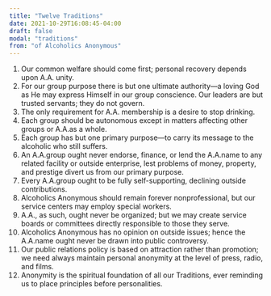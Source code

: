 ```yaml
---
title: "Twelve Traditions"
date: 2021-10-29T16:08:45-04:00
draft: false
modal: "traditions"
from: "of Alcoholics Anonymous"
---
```


1. Our common welfare should come first; personal recovery depends upon A.A. unity.
1. For our group purpose there is but one ultimate authority—a loving God as He may express Himself in our group conscience. Our leaders are but trusted servants; they do not govern.
1. The only requirement for A.A. membership is a desire to stop drinking.
1. Each group should be autonomous except in matters affecting other groups or A.A.as a whole.
1. Each group has but one primary purpose—to carry its message to the alcoholic who still suffers.
1. An A.A.group ought never endorse, finance, or lend the A.A.name to any related facility or outside enterprise, lest problems of money, property, and prestige divert us from our primary purpose.
1. Every A.A.group ought to be fully self-supporting, declining outside contributions.
1. Alcoholics Anonymous should remain forever nonprofessional, but our service centers may employ special workers.
1. A.A., as such, ought never be organized; but we may create service boards or committees directly responsible to those they serve.
1. Alcoholics Anonymous has no opinion on outside issues; hence the A.A.name ought never be drawn into public controversy.
1. Our public relations policy is based on attraction rather than promotion; we need always maintain personal anonymity at the level of press, radio, and films.
1. Anonymity is the spiritual foundation of all our Traditions, ever reminding us to place principles before personalities.